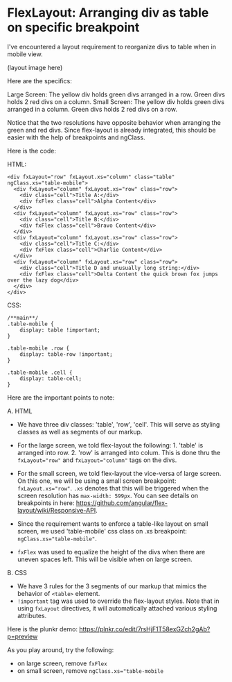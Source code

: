 # FlexLayout: Arranging div as table on specific breakpoint

I've encountered a layout requirement to reorganize divs to table when in mobile view.

(layout image here)

Here are the specifics:

Large Screen: The yellow div holds green divs arranged in a row. Green divs holds 2 red divs on a column.
Small Screen: The yellow div holds green divs arranged in a column. Green divs holds 2 red divs on a row.

Notice that the two resolutions have opposite behavior when arranging the green and red divs. Since flex-layout is already integrated, this should be easier with the help of breakpoints and ngClass.

Here is the code:

HTML:
```
<div fxLayout="row" fxLayout.xs="column" class="table" ngClass.xs="table-mobile">
  <div fxLayout="column" fxLayout.xs="row" class="row">
    <div class="cell">Title A:</div>
    <div fxFlex class="cell">Alpha Content</div>
  </div>
  <div fxLayout="column" fxLayout.xs="row" class="row">
    <div class="cell">Title B:</div>
    <div fxFlex class="cell">Bravo Content</div>
  </div>
  <div fxLayout="column" fxLayout.xs="row" class="row">
    <div class="cell">Title C:</div>
    <div fxFlex class="cell">Charlie Content</div>
  </div>
  <div fxLayout="column" fxLayout.xs="row" class="row">
    <div class="cell">Title D and unusually long string:</div>
    <div fxFlex class="cell">Delta Content the quick brown fox jumps over the lazy dog</div>
  </div>
</div>

```

CSS:
```
/**main**/
.table-mobile {
	display: table !important;
}

.table-mobile .row {
	display: table-row !important;
}

.table-mobile .cell {
	display: table-cell;
}
```

Here are the important points to note:

A. HTML
- We have three div classes: 'table', 'row', 'cell'. This will serve as styling classes as well as segments of our markup.
- For the large screen, we told flex-layout the following:
        1. 'table' is arranged into row.
        2. 'row' is arranged into colum.
    This is done thru the `fxLayout="row"` and `fxLayout="column"` tags on the divs.

- For the small screen, we told flex-layout the vice-versa of large screen.
On this one, we will be using a small screen breakpoint: `fxLayout.xs="row"`. `.xs` denotes that this will be triggered when the screen resolution has `max-width: 599px`. You can see details on breakpoints in here: https://github.com/angular/flex-layout/wiki/Responsive-API.

- Since the requirement wants to enforce a table-like layout on small screen, we used 'table-mobile' css class on .xs breakpoint: `ngClass.xs="table-mobile"`.

- `fxFlex` was used to equalize the height of the divs when there are uneven spaces left. This will be visible when on large screen.

B. CSS

- We have 3 rules for the 3 segments of our markup that mimics the behavior of `<table>` element.
- `!important` tag was used to override the flex-layout styles. Note that in using `fxLayout` directives, it will automatically attached various styling attributes.

Here is the plunkr demo: https://plnkr.co/edit/7rsHjF1T58exGZch2gAb?p=preview

As you play around, try the following:

- on large screen, remove `fxFlex`
- on small screen, remove `ngClass.xs="table-mobile`
